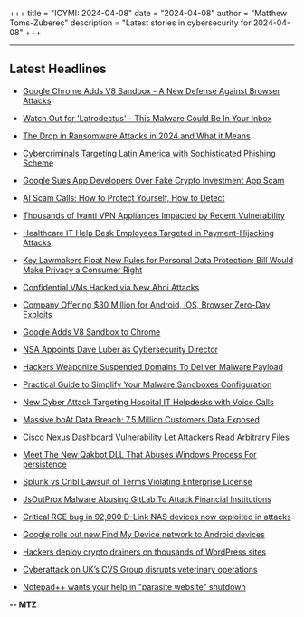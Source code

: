 +++
title = "ICYMI: 2024-04-08"
date = "2024-04-08"
author = "Matthew Toms-Zuberec"
description = "Latest stories in cybersecurity for 2024-04-08"
+++

---------------------------------------------------------------------------
## Latest Headlines
- [Google Chrome Adds V8 Sandbox - A New Defense Against Browser Attacks](https://thehackernews.com/2024/04/google-chrome-adds-v8-sandbox-new.html)

- [Watch Out for 'Latrodectus' - This Malware Could Be In Your Inbox](https://thehackernews.com/2024/04/watch-out-for-latrodectus-this-malware.html)

- [The Drop in Ransomware Attacks in 2024 and What it Means](https://thehackernews.com/2024/04/the-drop-in-ransomware-attacks-in-2024.html)

- [Cybercriminals Targeting Latin America with Sophisticated Phishing Scheme](https://thehackernews.com/2024/04/cybercriminals-targeting-latin-america.html)

- [Google Sues App Developers Over Fake Crypto Investment App Scam](https://thehackernews.com/2024/04/google-sues-app-developers-over-fake.html)

- [AI Scam Calls: How to Protect Yourself, How to Detect](https://www.wired.com/story/how-to-protect-yourself-ai-scam-calls-detect/)

- [Thousands of Ivanti VPN Appliances Impacted by Recent Vulnerability](https://www.securityweek.com/thousands-of-ivanti-vpn-appliances-impacted-by-recent-vulnerability/)

- [Healthcare IT Help Desk Employees Targeted in Payment-Hijacking Attacks](https://www.securityweek.com/healthcare-it-help-desk-employees-targeted-in-payment-hijacking-attacks/)

- [Key Lawmakers Float New Rules for Personal Data Protection; Bill Would Make Privacy a Consumer Right](https://www.securityweek.com/key-lawmakers-float-new-rules-for-personal-data-protection-bill-would-make-privacy-a-consumer-right/)

- [Confidential VMs Hacked via New Ahoi Attacks](https://www.securityweek.com/confidential-vms-hacked-via-new-ahoi-attacks/)

- [Company Offering $30 Million for Android, iOS, Browser Zero-Day Exploits](https://www.securityweek.com/company-offering-30-million-for-android-ios-browser-zero-day-exploits/)

- [Google Adds V8 Sandbox to Chrome](https://www.securityweek.com/google-adds-v8-sandbox-to-chrome/)

- [NSA Appoints Dave Luber as Cybersecurity Director](https://www.securityweek.com/nsa-appoints-dave-luber-as-cybersecurity-director/)

- [Hackers Weaponize Suspended Domains To Deliver Malware Payload](https://cybersecuritynews.com/weaponize-suspended-domains/)

- [Practical Guide to Simplify Your Malware Sandboxes Configuration](https://cybersecuritynews.com/simplify-malware-sandbox-config/)

- [New Cyber Attack Targeting Hospital IT Helpdesks with Voice Calls](https://cybersecuritynews.com/cyber-attack-targeting-hospital/)

- [Massive boAt Data Breach: 7.5 Million Customers Data Exposed](https://cybersecuritynews.com/massive-boat-data-breach/)

- [Cisco Nexus Dashboard Vulnerability Let Attackers Read Arbitrary Files](https://cybersecuritynews.com/cisco-nexus-dashboard-vulnerability/)

- [Meet The New Qakbot DLL That Abuses Windows Process For persistence](https://cybersecuritynews.com/new-qakbot-dll-windows-persistence/)

- [Splunk vs Cribl Lawsuit of Terms Violating Enterprise License](https://cybersecuritynews.com/splunk-vs-cribl-lawsuit/)

- [JsOutProx Malware Abusing GitLab To Attack Financial Institutions](https://cybersecuritynews.com/jsoutprox-gitlab-financial-attacks/)

- [Critical RCE bug in 92,000 D-Link NAS devices now exploited in attacks](https://www.bleepingcomputer.com/news/security/critical-rce-bug-in-92-000-d-link-nas-devices-now-exploited-in-attacks/)

- [Google rolls out new Find My Device network to Android devices](https://www.bleepingcomputer.com/news/google/google-rolls-out-new-find-my-device-network-to-android-devices/)

- [Hackers deploy crypto drainers on thousands of WordPress sites](https://www.bleepingcomputer.com/news/security/hackers-deploy-crypto-drainers-on-thousands-of-wordpress-sites/)

- [Cyberattack on UK’s CVS Group disrupts veterinary operations](https://www.bleepingcomputer.com/news/security/cyberattack-on-uks-cvs-group-disrupts-veterinary-operations/)

- [Notepad++ wants your help in "parasite website" shutdown](https://www.bleepingcomputer.com/news/security/notepad-plus-plus-wants-your-help-in-parasite-website-shutdown/)

**-- MTZ**